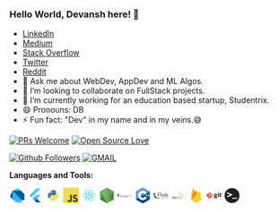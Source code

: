 ### Hello World, Devansh here! 👋

- <a href="https://www.linkedin.com/in/devansh-baldwa-401953178/">LinkedIn</a>
- <a href="https://medium.com/@devanshbaldwa">Medium</a>
- <a href="https://stackoverflow.com/users/11506014/devansh-baldwa">Stack Overflow</a>
- <a href="https://twitter.com/DevanshBaldwa">Twitter</a>
- <a href="https://www.reddit.com/user/devansh03/">Reddit</a>
- 💬 Ask me about WebDev, AppDev and ML Algos. 
- 👯 I’m looking to collaborate on FullStack projects.
- 🔭 I’m currently working for an education based startup, Studentrix.
- 😄 Pronouns: DB 
- ⚡ Fun fact: "Dev" in my name and in my veins.😅

[![PRs Welcome](https://img.shields.io/badge/PRs-welcome-brightgreen.svg?style=flat&logo=github)](https://github.com/devansh03)  [![Open Source Love](https://badges.frapsoft.com/os/v2/open-source.svg?v=104)](https://github.com/devansh03) <br>

[![Github Followers](https://img.shields.io/github/followers/devansh03?style=social)](https://github.com/devansh03?tab=followers) [![GMAIL](https://img.shields.io/static/v1.svg?label=send&message=devanshbaldwa@gmail.com&color=red&logo=gmail&style=social)](mailto:devanshbaldwa@gmail.com?subject=Hello)

**Languages and Tools:**  

<code><img height="28" src="https://raw.githubusercontent.com/github/explore/80688e429a7d4ef2fca1e82350fe8e3517d3494d/topics/dart/dart.png"></code>
<code><img height="28" src="https://raw.githubusercontent.com/github/explore/80688e429a7d4ef2fca1e82350fe8e3517d3494d/topics/flutter/flutter.png"></code>
<code><img height="28" src="https://raw.githubusercontent.com/github/explore/80688e429a7d4ef2fca1e82350fe8e3517d3494d/topics/python/python.png"></code>
<code><img height="28" src="https://raw.githubusercontent.com/github/explore/80688e429a7d4ef2fca1e82350fe8e3517d3494d/topics/javascript/javascript.png"></code>
<code><img height="28" src="https://raw.githubusercontent.com/github/explore/80688e429a7d4ef2fca1e82350fe8e3517d3494d/topics/react/react.png"></code>
<code><img height="28" src="https://raw.githubusercontent.com/github/explore/80688e429a7d4ef2fca1e82350fe8e3517d3494d/topics/nodejs/nodejs.png"></code>
<code><img height="28" src="https://raw.githubusercontent.com/github/explore/80688e429a7d4ef2fca1e82350fe8e3517d3494d/topics/mongodb/mongodb.png"></code>
<code><img height="28" src="https://raw.githubusercontent.com/github/explore/80688e429a7d4ef2fca1e82350fe8e3517d3494d/topics/cpp/cpp.png"></code>
<code><img height="28" src="https://raw.githubusercontent.com/github/explore/80688e429a7d4ef2fca1e82350fe8e3517d3494d/topics/flask/flask.png"></code>
<code><img height="28" src="https://raw.githubusercontent.com/github/explore/80688e429a7d4ef2fca1e82350fe8e3517d3494d/topics/mysql/mysql.png"></code>
<code><img height="28" src="https://raw.githubusercontent.com/github/explore/80688e429a7d4ef2fca1e82350fe8e3517d3494d/topics/firebase/firebase.png"></code>
<code><img height="28" src="https://raw.githubusercontent.com/github/explore/80688e429a7d4ef2fca1e82350fe8e3517d3494d/topics/git/git.png"></code>
<code><img height="28" src="https://raw.githubusercontent.com/github/explore/80688e429a7d4ef2fca1e82350fe8e3517d3494d/topics/terminal/terminal.png"></code>

<!--
![Devansh's GitHub stats](https://github-readme-stats.vercel.app/api?username=devansh03&show_icons=true&hide_border=true)
**devansh03/devansh03** is a ✨ _special_ ✨ repository because its `README.md` (this file) appears on your GitHub profile.
-->
